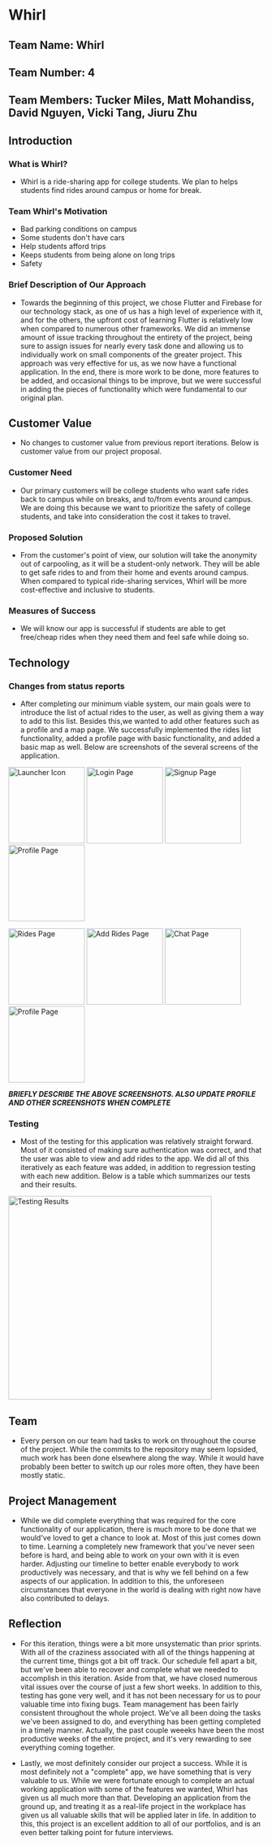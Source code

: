 # **Whirl**

## **Team Name: Whirl**

## **Team Number: 4**

## **Team Members: Tucker Miles, Matt Mohandiss, David Nguyen, Vicki Tang, Jiuru Zhu**

## **Introduction**

### What is Whirl?

- Whirl is a ride-sharing app for college students. We plan to helps students find rides around campus or home for break.

### Team Whirl's Motivation

- Bad parking conditions on campus
- Some students don't have cars
- Help students afford trips
- Keeps students from being alone on long trips
- Safety

### Brief Description of Our Approach

- Towards the beginning of this project, we chose Flutter and Firebase for our technology stack, as one of us has a high level of experience with it, and for the others, the upfront cost of learning Flutter is relatively low when compared to numerous other frameworks. We did an immense amount of issue tracking throughout the entirety of the project, being sure to assign issues for nearly every task done and allowing us to individually work on small components of the greater project. This approach was very effective for us, as we now have a functional application. In the end, there is more work to be done, more features to be added, and occasional things to be improve, but we were successful in adding the pieces of functionality which were fundamental to our original plan.

## **Customer Value**

- No changes to customer value from previous report iterations. Below is customer value from our project proposal.

### Customer Need

- Our primary customers will be college students who want safe rides back to campus while on breaks, and to/from events around campus. We are doing this because we want to prioritize the safety of college students, and take into consideration the cost it takes to travel.

### Proposed Solution

- From the customer's point of view, our solution will take the anonymity out of carpooling, as it will be a student-only network. They will be able to get safe rides to and from their home and events around campus. When compared to typical ride-sharing services, Whirl will be more cost-effective and inclusive to students.
  
### Measures of Success

- We will know our app is successful if students are able to get free/cheap rides when they need them and feel safe while doing so.

## **Technology**

### Changes from status reports

- After completing our minimum viable system, our main goals were to introduce the list of actual rides to the user, as well as giving them a way to add to this list. Besides this,we wanted to add other features such as a profile and a map page. We successfully implemented the rides list functionality, added a profile page with basic functionality, and added a basic map as well. Below are screenshots of the several screens of the application.

<p>
<img src="Common/screenshotsv2/launchericon.jpg" alt="Launcher Icon" width="150"/> <img src="Common/screenshotsv2/login.jpg" alt="Login Page" width="150"/> <img src="Common/screenshotsv2/signup.jpg" alt="Signup Page" width="150"/> <img src="Common/screenshotsv2/map.jpg" alt="Profile Page" width="150"/> </br>
</p>

<p>
<img src="Common/screenshotsv2/rides.jpg" alt="Rides Page" width="150"/> 
<img src="Common/screenshotsv2/addrides.jpg" alt="Add Rides Page" width="150"/>
<img src="Common/screenshotsv2/messages.jpg" alt="Chat Page" width="150"/>
<img src="Common/screenshotsv2/profile.jpg" alt="Profile Page" width="150"/> 
</br>
</p>

***BRIEFLY DESCRIBE THE ABOVE SCREENSHOTS. ALSO UPDATE PROFILE AND OTHER SCREENSHOTS WHEN COMPLETE***

### Testing

- Most of the testing for this application was relatively straight forward. Most of it consisted of making sure authentication was correct, and that the user was able to view and add rides to the app. We did all of this iteratively as each feature was added, in addition to regression testing with each new addition. Below is a table which summarizes our tests and their results.

<p>
<img src="Common/TestingResultsTabulated.PNG" alt="Testing Results" width="400"/>
</p>

## **Team**

- Every person on our team had tasks to work on throughout the course of the project. While the commits to the repository may seem lopsided, much work has been done elsewhere along the way. While it would have probably been better to switch up our roles more often, they have been mostly static.

## **Project Management**

- While we did complete everything that was required for the core functionality of our application, there is much more to be done that we would've loved to get a chance to look at. Most of this just comes down to time. Learning a completely new framework that you've never seen before is hard, and being able to work on your own with it is even harder. Adjusting our timeline to better enable everybody to work productively was necessary, and that is why we fell behind on a few aspects of our application. In addition to this, the unforeseen circumstances that everyone in the world is dealing with right now have also contributed to delays.

## **Reflection**

- For this iteration, things were a bit more unsystematic than prior sprints. With all of the craziness associated with all of the things happening at the current time, things got a bit off track. Our schedule fell apart a bit, but we've been able to recover and complete what we needed to accomplish in this iteration. Aside from that, we have closed numerous vital issues over the course of just a few short weeks. In addition to this, testing has gone very well, and it has not been necessary for us to pour valuable time into fixing bugs. Team management has been fairly consistent throughout the whole project. We've all been doing the tasks we've been assigned to do, and everything has been getting completed in a timely manner. Actually, the past couple weeeks have been the most productive weeks of the entire project, and it's very rewarding to see everything coming together.

- Lastly, we most definitely consider our project a success. While it is most definitely not a "complete" app, we have something that is very valuable to us. While we were fortunate enough to complete an actual working application with some of the features we wanted, Whirl has given us all much more than that. Developing an application from the ground up, and treating it as a real-life project in the workplace has given us all valuable skills that will be applied later in life. In addition to this, this project is an excellent addition to all of our portfolios, and is an even better talking point for future interviews.
